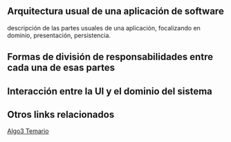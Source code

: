 Arquitectura usual de una aplicación de software
------------------------------------------------

descripción de las partes usuales de una aplicación, focalizando en dominio, presentación, persistencia.  

Formas de división de responsabilidades entre cada una de esas partes
---------------------------------------------------------------------

Interacción entre la UI y el dominio del sistema
------------------------------------------------

Otros links relacionados
------------------------

[Algo3 Temario](algo3-temario.html)
